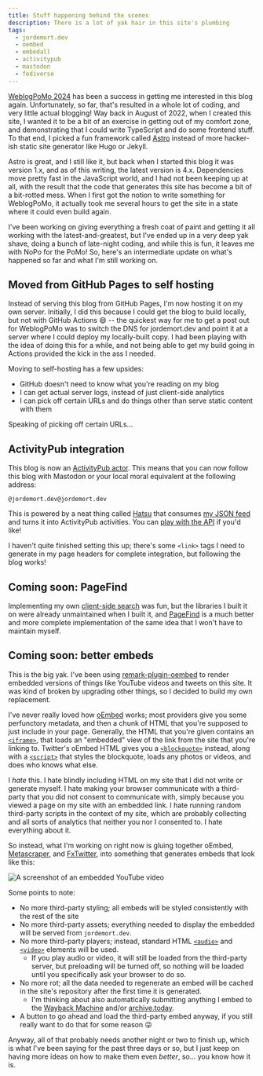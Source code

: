 ```yaml
---
title: Stuff happening behind the scenes
description: There is a lot of yak hair in this site's plumbing
tags:
  - jordemort.dev
  - oembed
  - embedall
  - activitypub
  - mastodon
  - fediverse
---
```


[WeblogPoMo 2024](https://weblog.anniegreens.lol/weblog-posting-month-2024) has been a success in getting me interested in this blog again.
Unfortunately, so far, that's resulted in a whole lot of coding, and very little actual blogging!
Way back in August of 2022, when I created this site, I wanted it to be a bit of an exercise in getting out of my comfort zone, and demonstrating that I could write TypeScript and do some frontend stuff.
To that end, I picked a fun framework called [Astro](https://astro.build/) instead of more hacker-ish static site generator like Hugo or Jekyll.

Astro is great, and I still like it, but back when I started this blog it was version 1.x, and as of this writing, the latest version is 4.x.
Dependencies move pretty fast in the JavaScript world, and I had not been keeping up at all, with the result that the code that generates this site has become a bit of a bit-rotted mess.
When I first got the notion to write something for WeblogPoMo, it actually took me several hours to get the site in a state where it could even build again.

I've been working on giving everything a fresh coat of paint and getting it all working with the latest-and-greatest, but I've ended up in a very deep yak shave, doing a bunch of late-night coding, and while this is fun, it leaves me with NoPo for the PoMo!
So, here's an intermediate update on what's happened so far and what I'm still working on.

## Moved from GitHub Pages to self hosting

Instead of serving this blog from GitHub Pages, I'm now hosting it on my own server.
Initially, I did this because I could get the blog to build locally, but not with GitHub Actions :smile: -- the quickest way for me to get a post out for WeblogPoMo was to switch the DNS for jordemort.dev and point it at a server where I could deploy my locally-built copy.
I had been playing with the idea of doing this for a while, and not being able to get my build going in Actions provided the kick in the ass I needed.

Moving to self-hosting has a few upsides:

- GitHub doesn't need to know what you're reading on my blog
- I can get actual server logs, instead of just client-side analytics
- I can pick off certain URLs and do things other than serve static content with them

Speaking of picking off certain URLs...

## ActivityPub integration

This blog is now an [ActivityPub actor](/blog/lwn-microblogging-with-activitypub/).
This means that you can now follow this blog with Mastodon or your local moral equivalent at the following address:

`@jordemort.dev@jordemort.dev`

This is powered by a neat thing called [Hatsu](https://github.com/importantimport/hatsu) that consumes [my JSON feed](/json.feed) and turns it into ActivityPub activities.
You can [play with the API](https://hatsu.jordemort.dev/swagger-ui/) if you'd like!

I haven't quite finished setting this up; there's some `<link>` tags I need to generate in my page headers for complete integration, but following the blog works!

## Coming soon: PageFind

Implementing my own [client-side search](/blog/client-side-search/) was fun, but the libraries I built it on were already unmaintained when I built it, and [PageFind](https://pagefind.app/) is a much better and more complete implementation of the same idea that I won't have to maintain myself.

## Coming soon: better embeds

This is the big yak.
I've been using [remark-plugin-oembed](https://github.com/jodyheavener/remark-plugin-oembed) to render embedded versions of things like YouTube videos and tweets on this site.
It was kind of broken by upgrading other things, so I decided to build my own replacement.

I've never really loved how [oEmbed](https://oembed.com/) works; most providers give you some perfunctory metadata, and then a chunk of HTML that you're supposed to just include in your page.
Generally, the HTML that you're given contains an [`<iframe>`](https://developer.mozilla.org/en-US/docs/Web/HTML/Element/iframe), that loads an "embedded" view of the link from the site that you're linking to.
Twitter's oEmbed HTML gives you a [`<blockquote>`](https://developer.mozilla.org/en-US/docs/Web/HTML/Element/blockquote) instead, along with a [`<script>`](https://developer.mozilla.org/en-US/docs/Web/HTML/Element/script) that styles the blockquote, loads any photos or videos, and does who knows what else.

I *hate* this.
I hate blindly including HTML on my site that I did not write or generate myself.
I hate making your browser communicate with a third-party that you did not consent to communicate with, simply because you viewed a page on my site with an embedded link.
I hate running random third-party scripts in the context of my site, which are probably collecting and all sorts of analytics that neither you nor I consented to.
I hate everything about it.

So instead, what I'm working on right now is gluing together oEmbed, [Metascraper](https://www.npmjs.com/package/metascraper), and [FxTwitter](https://github.com/FixTweet/FxTwitter), into something that generates embeds that look like this:

![A screenshot of an embedded YouTube video](/images/embedall-demo.png "A screenshot of an embedded YouTube video")

Some points to note:

- No more third-party styling; all embeds will be styled consistently with the rest of the site
- No more third-party assets; everything needed to display the embedded will be served from `jordemort.dev`.
- No more third-party players; instead, standard HTML [`<audio>`](https://developer.mozilla.org/en-US/docs/Web/HTML/Element/audio) and [`<video>`](https://developer.mozilla.org/en-US/docs/Web/HTML/Element/video) elements will be used.
  - If you play audio or video, it will still be loaded from the third-party server, but preloading will be turned off, so nothing will be loaded until you specifically ask your browser to do so.
- No more rot; all the data needed to regenerate an embed will be cached in the site's repository after the first time it is generated.
  - I'm thinking about also automatically submitting anything I embed to the [Wayback Machine](https://web.archive.org/) and/or [archive.today](https://archive.today).
- A button to go ahead and load the third-party embed anyway, if you still really want to do that for some reason :stuck_out_tongue_winking_eye:

Anyway, all of that probably needs another night or two to finish up, which is what I've been saying for the past three days or so, but I just keep on having more ideas on how to make them even *better*, so...
you know how it is.
